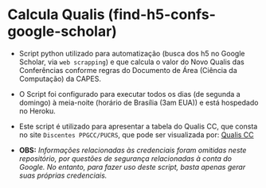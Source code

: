 # Calcula Qualis (find-h5-confs-google-scholar)

- Script python utilizado para automatização (busca dos h5 no Google Scholar, via `web scrapping`) e que calcula o valor do Novo Qualis das Conferências conforme regras do Documento de Área (Ciência da Computação) da CAPES.

- O Script foi configurado para executar todos os dias (de segunda a domingo) à meia-noite (horário de Brasília (3am EUA)) e está hospedado no Heroku.

- Este script é utilizado para apresentar a tabela do Qualis CC, que consta no site `Discentes PPGCC/PUCRS`, que pode ser visualizada por: [Qualis CC](https://ppgcc.github.io/discentesPPGCC/pt-BR/qualis/)

- **OBS:** _Informações relacionadas às credenciais foram omitidas neste repositório, por questões de segurança relacionadas à conta do Google. No entanto, para fazer uso deste script, basta apenas gerar suas próprias credenciais._
